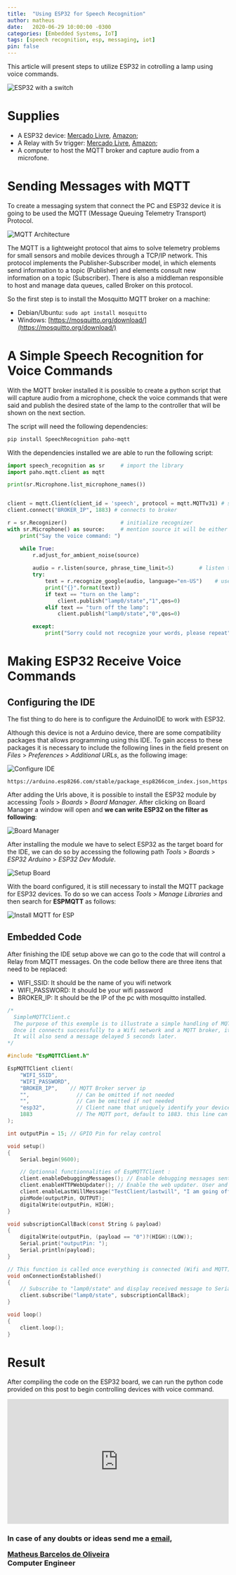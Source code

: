 ```yaml
---
title:  "Using ESP32 for Speech Recognition"
author: matheus
date:   2020-06-29 10:00:00 -0300
categories: [Embedded Systems, IoT]
tags: [speech recognition, esp, messaging, iot]
pin: false
---
```


This article will present steps to utilize ESP32 in cotrolling a lamp using voice commands.

![ESP32 with a switch]({{site.baseurl}}/using_esp32_for_speech_recognition/setup.jpg "ESP32 with a switch")

# Supplies

- A ESP32 device: [Mercado Livre](https://lista.mercadolivre.com.br/esp32 "Mercado Livre"), [Amazon](https://www.amazon.com/s?k=esp32&crid=3AZ4FR0QN2R26&sprefix=esp32 "Amazon");
- A Relay with 5v trigger: [Mercado Livre](https://lista.mercadolivre.com.br/rele-5 "Mercado Livre"), [Amazon](https://www.amazon.com/s?k=relay+5v "Amazon");
- A computer to host the MQTT broker and capture audio from a microfone.

# Sending Messages with MQTT

To create a messaging system that connect the PC and ESP32 device it is going to be used the MQTT (Message Queuing Telemetry Transport) Protocol.

![MQTT Architecture]({{site.baseurl}}/using_esp32_for_speech_recognition/mqtt_architecture.png "MQTT Architecture")

The MQTT is a lightweight protocol that aims to solve telemetry problems for small sensors and mobile devices through a TCP/IP network. This protocol implements the Publisher-Subscriber model, in which elements send information to a topic (Publisher) and elements consult new information on a topic (Subscriber). There is also a middleman responsible to host and manage data queues, called Broker on this protocol.

So the first step is to install the Mosquitto MQTT broker on a machine:

- Debian/Ubuntu: ```sudo apt install mosquitto```
- Windows: [https://mosquitto.org/download/](https://mosquitto.org/download/)

# A Simple Speech Recognition for Voice Commands

With the MQTT broker installed it is possible to create a python script that will capture audio from a microphone, check the voice commands that were said and publish the desired state of the lamp to the controller that will be shown on the next section.

The script will need the following dependencies:

```bash
pip install SpeechRecognition paho-mqtt
```

With the dependencies installed we are able to run the following script:

```python
import speech_recognition as sr     # import the library
import paho.mqtt.client as mqtt

print(sr.Microphone.list_microphone_names()) 


client = mqtt.Client(client_id = 'speech', protocol = mqtt.MQTTv31) # starts mqtt client
client.connect("BROKER_IP", 1883) # connects to broker

r = sr.Recognizer()                 # initialize recognizer
with sr.Microphone() as source:     # mention source it will be either Microphone or audio files.
    print("Say the voice command: ")

    while True:
        r.adjust_for_ambient_noise(source)
        
        audio = r.listen(source, phrase_time_limit=5)        # listen to the source
        try:
            text = r.recognize_google(audio, language="en-US")    # use recognizer to convert our audio into text part.
            print("{}".format(text))
            if text == "turn on the lamp":
                client.publish("lamp0/state","1",qos=0)
            elif text == "turn off the lamp":
                client.publish("lamp0/state","0",qos=0)

        except:
            print("Sorry could not recognize your words, please repeat")    # In case of voice not recognized  clearly
```

# Making ESP32 Receive Voice Commands

## Configuring the IDE

The fist thing to do here is to configure the ArduinoIDE to work with ESP32. 

Although this device is not a Arduino device, there are some compatibility packages that allows programming using this IDE. To gain access to these packages it is necessary to include the following lines in the field present on *Files* > *Preferences* > *Additional URLs*, as the following image:

![Configure IDE]({{site.baseurl}}/using_esp32_for_speech_recognition/config_arduino_ide.png "Configure IDE")

```
https://arduino.esp8266.com/stable/package_esp8266com_index.json,https://dl.espressif.com/dl/package_esp32_index.json 
```

After adding the Urls above, it is possible to install the ESP32 module by accessing *Tools* > *Boards* > *Board Manager*. After clicking on Board Manager a window will open and **we can write ESP32 on the filter as following**:

![Board Manager]({{site.baseurl}}/using_esp32_for_speech_recognition/esp32_package.png "Board Manager")

After installing the module we have to select ESP32 as the target board for the IDE, we can do so by accessing the following path *Tools* > *Boards* > *ESP32 Arduino* > *ESP32 Dev Module*.

![Setup Board]({{site.baseurl}}/using_esp32_for_speech_recognition/esp32_module_selector.png "Setup Board")

With the board configured, it is still necessary to install the MQTT package for ESP32 devices. To do so we can access *Tools* > *Manage Libraries* and then search for **ESPMQTT** as follows:

![Install MQTT for ESP]({{site.baseurl}}/using_esp32_for_speech_recognition/esp32_mqtt.png "Install MQTT for ESP")

## Embedded Code

After finishing the IDE setup above we can go to the code that will control a Relay from MQTT messages. On the code bellow there are three itens that need to be replaced:

- WIFI_SSID: It should be the name of you wifi network
- WIFI_PASSWORD: It should be your wifi password
- BROKER_IP: It should be the IP of the pc with mosquitto installed.

```c
/*
  SimpleMQTTClient.c
  The purpose of this exemple is to illustrate a simple handling of MQTT and Wifi connection.
  Once it connects successfully to a Wifi network and a MQTT broker, it subscribe to a topic and send a message to it.
  It will also send a message delayed 5 seconds later.
*/

#include "EspMQTTClient.h"

EspMQTTClient client(
    "WIFI_SSID",
    "WIFI_PASSWORD",
    "BROKER_IP",    // MQTT Broker server ip
    "",               // Can be omitted if not needed
    "",               // Can be omitted if not needed
    "esp32",          // Client name that uniquely identify your device
    1883              // The MQTT port, default to 1883. this line can be omitted
);

int outputPin = 15; // GPIO Pin for relay control

void setup()
{
    Serial.begin(9600);

    // Optionnal functionnalities of EspMQTTClient : 
    client.enableDebuggingMessages(); // Enable debugging messages sent to serial output
    client.enableHTTPWebUpdater(); // Enable the web updater. User and password default to values of MQTTUsername and MQTTPassword. These can be overrited with enableHTTPWebUpdater("user", "password").
    client.enableLastWillMessage("TestClient/lastwill", "I am going offline");  // You can activate the retain flag by setting the third parameter to true
    pinMode(outputPin, OUTPUT);
    digitalWrite(outputPin, HIGH);
}

void subscriptionCallBack(const String & payload) 
{
    digitalWrite(outputPin, (payload == "0")?(HIGH):(LOW));
    Serial.print("outputPin: ");
    Serial.println(payload);
}

// This function is called once everything is connected (Wifi and MQTT)
void onConnectionEstablished()
{
    // Subscribe to "lamp0/state" and display received message to Serial
    client.subscribe("lamp0/state", subscriptionCallBack);
}

void loop()
{
    client.loop();
}
```

# Result

After compiling the code on the ESP32 board, we can run the python code provided on this post to begin controlling devices with voice command.

<div style="position:relative;width:100%;padding-bottom:56.25%">
<iframe style="position:absolute;top:0;left:0;width:100%;height:100%;border:0" src="https://www.youtube.com/embed/SGRybBWM_gc" allowfullscreen></iframe>
</div>

<div>
<h3>
<p>In case of any doubts or ideas send me a <a href="mailto:matheusbarcelosoliveira@gmail.com">email</a>,</p>
<p><a href="https://github.com/mathbarc">Matheus Barcelos de Oliveira</a><br/>
Computer Engineer</p>
</h3>
</div>

